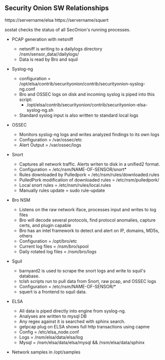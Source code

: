 ## Security Onion SW Relationships 

https://servername/elsa
https://servername/squert

sostat checks the status of all SecOnion's running processes.  

* PCAP generation with netsniff
  * netsniff is writing to a dailylogs directory /nsm/sensor_data/<instance>/dailylogs/
  * Data is read by Bro and squil

* Syslog-ng
  * configuration = /opt/elsa/contrib/securityonion/contrib/securityonion-syslog-ng.conf
  * Bro and OSSEC logs on disk and incoming syslog is piped into this script:   
    * /opt/elsa/contrib/securityonion/contrib/securityonion-elsa-syslog-ng.sh
  * Standard syslog input is also written to standard local logs

* OSSEC 
  * Monitors syslog-ng logs and writes analyzed findings to its own logs
  * Configuration = /var/ossec/etc
  * Alert Output = /var/ossec/logs

* Snort 
  * Captures all network traffic.  Alerts writen to disk in a unified2 format.
  * Configuration = /etc/nsm/NAME-OF-SENSOR/snort*
  * Rules downloaded by Pulledpork = /etc/nsm/rules/downloaded.rules
  * PulledPork modification of downloaded rules = /etc/nsm/pulledpork/
  * Local snort rules = /etc/nsm/rules/local.rules
  * Manually rules update = sudo rule-update
  
* Bro NSM
  * Listens on the raw network iface, processes input and writes to log files
  * Bro will decode several protocols, find protocol anomalies, capture certs, and plugin capable
  * Bro has an intel framework to detect and alert on IP, domains, MD5s, others
  * Configuration = /opt/bro/etc
  * Current log files = /nsm/bro/spool
  * Daily rotated log files = /nsm/bro/logs
  
* Sguil
  * barnyard2 is used to scrape the snort logs and write to squil's database.
  * tclsh scripts run to pull data from Snort, raw pcap, and OSSEC logs
  * Configuration = /etc/nsm/NAME-OF-SENSOR/*
  * squert is a frontend to squil data.

* ELSA
  * All data is piped directly into engine from syslog-ng.
  * Analyses are written to mysql DB
  * Any regex against it is searched with sphinx search.
  * getpcap plug on ELSA shows full http transactions using capme
  * Config = /etc/elsa_node.conf
  * Logs   = /nsm/elsa/data/elsa/log
  * Mysql  = /nsm/elsa/data/elsa/mysql && /nsm/elsa/data/sphinx

* Network samples in /opt/samples
